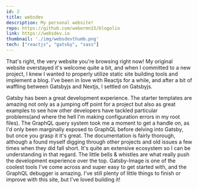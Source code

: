 ```yaml
---
id: 2
title: websdev
description: My personal website!
repo: https://github.com/webermn15/blogolio
link: https://websdev.io
thumbnail: './img/websdevthumb.png'
tech: ["reactjs", "gatsby", "sass"]
---
```


That's right, the very website you're browsing right now! My original website overstayed it's welcome quite a bit, and when I committed to a new project, I knew I wanted to properly utilize static site building tools and implement a blog. I've been in love with Reactjs for a while, and after a bit of waffling between Gatsbyjs and Nextjs, I settled on Gatsbyjs. 

Gatsby has been a great development experience. The starter templates are amazing not only as a jumping off point for a project but also as great examples to see how other developers have tackled particular problems(and where the hell I'm making configuration errors in my root files). The GraphQL query system took me a moment to get a handle on, as I'd only been marginally exposed to GraphQL before delving into Gatsby, but once you grasp it it's great. The documentation is fairly thorough, although a found myself digging through other projects and old issues a few times when they did fall short. It's quite an extensive ecosystem so I can be understanding in that regard. The little bells & whistles are what really push the development experience over the top. Gatsby-Image is one of the coolest tools I've come across and super easy to get started with, and the GraphQL debugger is amazing. I've still plenty of little things to finish or improve with this site, but I've loved building it!